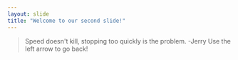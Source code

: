 ```yaml
---
layout: slide
title: "Welcome to our second slide!"
---
```

> Speed doesn't kill, stopping too quickly is the problem.
> -Jerry
Use the left arrow to go back!
